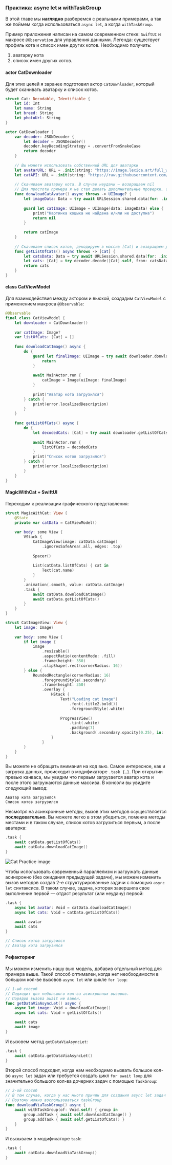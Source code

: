 ### Практика: async let и withTaskGroup

В этой главе мы **наглядно** разберемся с реальными примерами, а так же поймем когда использоваться `async let`, а когда `withTaskGroup`.

Пример приложения написан на самом современном стеке: `SwiftUI` и макросе `@Observation` для управления данными. Легенда: существует профиль кота и список имен других котов.
Необходимо получить:
1. аватарку кота
2. список имен других котов.

#### actor CatDownloader

Для этих целей я заранее подготовил актор `CatDownloader`, который будет скачивать аватарку и список котов.

```swift
struct Cat: Decodable, Identifiable {
	let id: Int
	let name: String
	let breed: String
	let photoUrl: String
}

actor CatDownloader {
	var decoder: JSONDecoder {
		let decoder = JSONDecoder()
		decoder.keyDecodingStrategy = .convertFromSnakeCase
		return decoder
	}
	
	// Вы можете использовать собственный URL для аватарки
	let avatarURL: URL = .init(string: "https://image.lexica.art/full_webp/4f696c7b-f280-43ce-80f0-dd211c7f553")!
	let catAPI: URL = .init(string: "https://raw.githubusercontent.com/Proekt-SwiftUI/sc-book/refs/heads/main/practice_data/cat_api.json?token=GHSAT0AAAAAACY4C77IXVFZ522PDU33FK6AZYPWQEQ")!
	
	// Скачиваем аватарку кота. В случае неудачи — возвращаем nil
	// Для простоты примера я не стал делать дополнительные проверки, статус код и прочее.
	func donwloadCatAvatar() async throws -> UIImage? {
		let imageData: Data = try await URLSession.shared.data(for: .init(url: avatarURL)).0
		
		guard let catImage: UIImage = UIImage(data: imageData) else {
			print("Картинка коцыка не найдена и/или не доступна")
			return nil
		}
		
		return catImage
	}
	
	// Скачиваем список котов, декодируем в массив [Cat] и возвращаем результат
	func getListOfCats() async throws -> [Cat] {
		let catsData: Data = try await URLSession.shared.data(for: .init(url: catAPI)).0
		let cats: [Cat] = try decoder.decode([Cat].self, from: catsData)
		return cats
	}
}
```

#### class CatViewModel

Для взаимодействия между актором и вьюхой, создадим `CatViewModel` с применением макроса `@Observable`:

```swift
@Observable
final class CatViewModel {
	let downloader = CatDownloader()
	
	var catImage: Image?
	var listOfCats: [Cat] = []
	
	func downloadCatImage() async {
		do {
			guard let finalImage: UIImage = try await downloader.donwloadCatAvatar() else {
				return
			}
			
			await MainActor.run {
				catImage = Image(uiImage: finalImage)
			}
			
			print("Аватар кота загрузился")
		} catch {
			print(error.localizedDescription)
		}
	}
	
	func getListOfCats() async {
		do {
			let decodedCats: [Cat] = try await downloader.getListOfCats()
			
			await MainActor.run {
				listOfCats = decodedCats
			}
			print("Список котов загрузился")
		} catch {
			print(error.localizedDescription)
		}
	}
}
```

#### MagicWithCat + SwiftUI

Переходим к реализации графического представления:

```swift
struct MagicWithCat: View {
	@State
	private var catData = CatViewModel()
	
	var body: some View {
		VStack {
			CatImageView(image: catData.catImage)
				.ignoresSafeArea(.all, edges: .top)
			
			Spacer()
			
			List(catData.listOfCats) { cat in
				Text(cat.name)
			}
		}
		.animation(.smooth, value: catData.catImage)
		.task {
			await catData.downloadCatImage()
			await catData.getListOfCats()
		}
	}
}

struct CatImageView: View {
	let image: Image?
	
	var body: some View {
		if let image {
			image
				.resizable()
				.aspectRatio(contentMode: .fill)
				.frame(height: 350)
				.clipShape(.rect(cornerRadius: 16))
		} else {
			RoundedRectangle(cornerRadius: 16)
				.foregroundStyle(.secondary)
				.frame(height: 350)
				.overlay {
					HStack {
						Text("Loading cat image")
							.font(.title2.bold())
							.foregroundStyle(.white)
						
						ProgressView()
							.tint(.white)
							.padding(7)
							.background(.secondary.opacity(0.25), in: .circle)
					}
				}
		}
	}
}
```

Вы можете не обращать внимания на код вью. Самое интересное, как и загрузка данных, происходит в модификаторе `.task {…}`.
При открытии превью канваса, мы увидим что первым загрузается аватар кота и после этого загружаются данные массива. В консоли вы увидите следующий вывод:

```text
Аватар кота загрузился
Список котов загрузился
```

Несмотря на асинхронные методы, вызов этих методов осуществляется **последовательно**. Вы можете легко в этом убедиться, поменяв методы местами и в таком случае, список котов загрузиться первым, а после аватарка:

```swift
.task {
    await catData.getListOfCats()
    await catData.downloadCatImage()
}
```

![Cat Practice image](images/practice_cat.png)

Чтобы использовать современный параллелизм и загружать данные асинхронно (без ожидания предыдущей задачи), мы можем изменить вызов методов создав 2-е структурированные задачи с помощью `async let` синтаксиса. В таком случае, задача, которая завершила свое выполнение первой — отдаст результат (или неудачу) первой:

```swift
.task {
    async let avatar: Void = catData.downloadCatImage()
    async let cats: Void = catData.getListOfCats()
    
    await avatar
    await cats
}

// Список котов загрузился
// Аватар кота загрузился
```

#### Рефакторинг

Мы можем изменить нашу вью модель, добавив отдельный метод для примера выше.
Такой способ оптимален, когда нет необходимости в большом кол-ве вызовов `async let` или цикле `for loop`:

```swift
// 1-ый способ
// Подходит для небольшого кол-ва асинхронных вызовов.
// Порядов вызова await не важен.
func getDataViaAsyncLet() async {
    async let image: Void = downloadCatImage()
    async let cats: Void = getListOfCats()

    await cats
    await image
}
```

И вызовем метод `getDataViaAsyncLet`:

```swift
.task {
    await catData.getDataViaAsyncLet()
}
```

Второй способ подходит, когда нам необходимо вызвать большое кол-во `async let` задач или требуется создать цикл `for await loop` для значительно большого кол-ва дочерних задач с помощью `TaskGroup`:

```swift
// 2-ой способ
// В том случае, когда у нас много причин для создания async let задач
// Поэтому можно воспользоваться taskGroup
func downloadViaTaskGroup() async {
    await withTaskGroup(of: Void.self) { group in
        group.addTask { await self.downloadCatImage() }
        group.addTask { await self.getListOfCats() }
    }
}
```

И вызываем в модификаторе `task`:

```swift
.task {
    await catData.downloadViaTaskGroup()
}
```
